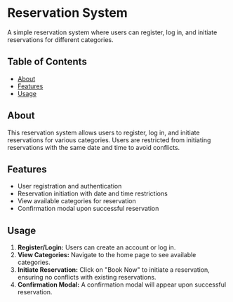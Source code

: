 # Reservation System

A simple reservation system where users can register, log in, and initiate reservations for different categories.

## Table of Contents

- [About](#about)
- [Features](#features)
- [Usage](#usage)


## About

This reservation system allows users to register, log in, and initiate reservations for various categories. Users are restricted from initiating reservations with the same date and time to avoid conflicts.

## Features

- User registration and authentication
- Reservation initiation with date and time restrictions
- View available categories for reservation
- Confirmation modal upon successful reservation

## Usage

1. **Register/Login:** Users can create an account or log in.
2. **View Categories:** Navigate to the home page to see available categories.
3. **Initiate Reservation:** Click on "Book Now" to initiate a reservation, ensuring no conflicts with existing reservations.
4. **Confirmation Modal:** A confirmation modal will appear upon successful reservation.

